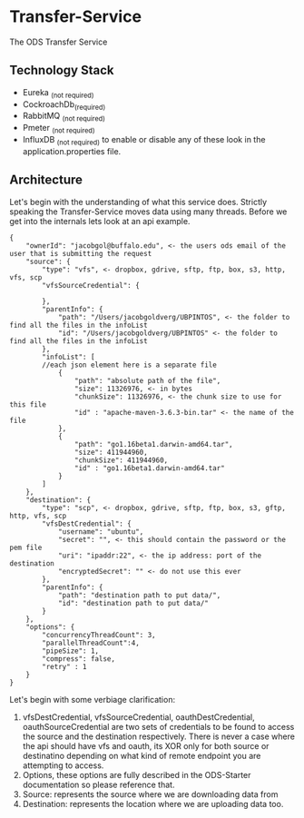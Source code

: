 # Transfer-Service
The ODS Transfer Service

## Technology Stack
- Eureka <sub>(not required)</sub>
- CockroachDb<sub>(required)</sub>
- RabbitMQ <sub>(not required)</sub>
- Pmeter <sub>(not required)</sub>
- InfluxDB <sub>(not required)</sub>
to enable or disable any of these look in the application.properties file.
## Architecture
Let's begin with the understanding of what this service does. Strictly speaking the Transfer-Service moves data using many threads.
Before we get into the internals lets look at an api example.
```
{
    "ownerId": "jacobgol@buffalo.edu", <- the users ods email of the user that is submitting the request
    "source": {
        "type": "vfs", <- dropbox, gdrive, sftp, ftp, box, s3, http, vfs, scp
        "vfsSourceCredential": {

        },
        "parentInfo": {
            "path": "/Users/jacobgoldverg/UBPINTOS", <- the folder to find all the files in the infoList
            "id": "/Users/jacobgoldverg/UBPINTOS" <- the folder to find all the files in the infoList
        },
        "infoList": [
        //each json element here is a separate file
            {
                "path": "absolute path of the file",
                "size": 11326976, <- in bytes
                "chunkSize": 11326976, <- the chunk size to use for this file
                "id" : "apache-maven-3.6.3-bin.tar" <- the name of the file
            },
            {
                "path": "go1.16beta1.darwin-amd64.tar", 
                "size": 411944960,
                "chunkSize": 411944960,
                "id" : "go1.16beta1.darwin-amd64.tar"                
            }
        ]
    },
    "destination": {
        "type": "scp", <- dropbox, gdrive, sftp, ftp, box, s3, gftp, http, vfs, scp
        "vfsDestCredential": {
            "username": "ubuntu",
            "secret": "", <- this should contain the password or the pem file
            "uri": "ipaddr:22", <- the ip address: port of the destination
            "encryptedSecret": "" <- do not use this ever
        },
        "parentInfo": {
            "path": "destination path to put data/",
            "id": "destination path to put data/"
        }
    },
    "options": {
        "concurrencyThreadCount": 3,
        "parallelThreadCount":4,
        "pipeSize": 1,
        "compress": false,
        "retry" : 1
    }
}
```
Let's begin with some verbiage clarification:
1. vfsDestCredential, vfsSourceCredential, oauthDestCredential, oauthSourceCredential are two sets of credentials to be found to access the source and the destination respectively. There is never a case where the api should have vfs and oauth, its XOR only for both source or destinatino depending on what kind of remote endpoint you are attempting to access.
2. Options, these options are fully described in the ODS-Starter documentation so please reference that.
3. Source: represents the source where we are downloading data from
4. Destination: represents the location where we are uploading data too.
